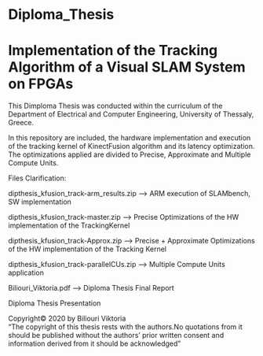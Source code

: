# Diploma_Thesis
# Implementation of the Tracking Algorithm of a Visual SLAM System on FPGAs

This Dimploma Thesis was conducted within the curriculum of the Department of Electrical and Computer Engineering, University of Thessaly, Greece. 

In this repository are included, the hardware implementation and execution of the tracking kernel of KinectFusion algorithm and its latency optimization.
The optimizations applied are divided to Precise, Approximate and Multiple Compute Units.

Files Clarification:

dipthesis_kfusion_track-arm_results.zip  -->  ARM execution of SLAMbench, SW implementation

dipthesis_kfusion_track-master.zip --> Precise Optimizations of the HW implementation of the TrackingKernel

dipthesis_kfusion_track-Approx.zip --> Precise + Approximate Optimizations of the HW implementation of the Tracking Kernel

dipthesis_kfusion_track-parallelCUs.zip --> Multiple Compute Units application

Biliouri_Viktoria.pdf --> Diploma Thesis Final Report

Diploma Thesis Presentation


Copyright© 2020 by Biliouri Viktoria                                                                                                
“The copyright of this thesis rests with the authors.No quotations from it should be published without the authors’ prior written consent and information derived from it should be acknowledged”
